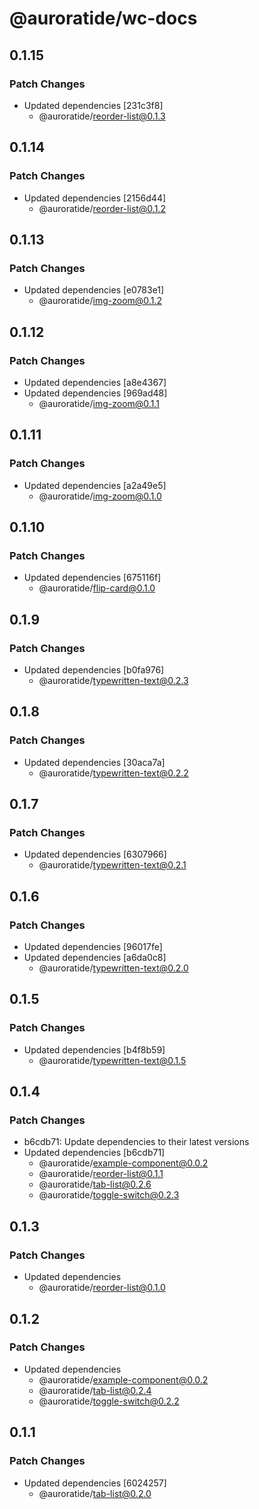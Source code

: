 # @auroratide/wc-docs

## 0.1.15

### Patch Changes

- Updated dependencies [231c3f8]
  - @auroratide/reorder-list@0.1.3

## 0.1.14

### Patch Changes

- Updated dependencies [2156d44]
  - @auroratide/reorder-list@0.1.2

## 0.1.13

### Patch Changes

- Updated dependencies [e0783e1]
  - @auroratide/img-zoom@0.1.2

## 0.1.12

### Patch Changes

- Updated dependencies [a8e4367]
- Updated dependencies [969ad48]
  - @auroratide/img-zoom@0.1.1

## 0.1.11

### Patch Changes

- Updated dependencies [a2a49e5]
  - @auroratide/img-zoom@0.1.0

## 0.1.10

### Patch Changes

- Updated dependencies [675116f]
  - @auroratide/flip-card@0.1.0

## 0.1.9

### Patch Changes

- Updated dependencies [b0fa976]
  - @auroratide/typewritten-text@0.2.3

## 0.1.8

### Patch Changes

- Updated dependencies [30aca7a]
  - @auroratide/typewritten-text@0.2.2

## 0.1.7

### Patch Changes

- Updated dependencies [6307966]
  - @auroratide/typewritten-text@0.2.1

## 0.1.6

### Patch Changes

- Updated dependencies [96017fe]
- Updated dependencies [a6da0c8]
  - @auroratide/typewritten-text@0.2.0

## 0.1.5

### Patch Changes

- Updated dependencies [b4f8b59]
  - @auroratide/typewritten-text@0.1.5

## 0.1.4

### Patch Changes

- b6cdb71: Update dependencies to their latest versions
- Updated dependencies [b6cdb71]
  - @auroratide/example-component@0.0.2
  - @auroratide/reorder-list@0.1.1
  - @auroratide/tab-list@0.2.6
  - @auroratide/toggle-switch@0.2.3

## 0.1.3

### Patch Changes

- Updated dependencies
  - @auroratide/reorder-list@0.1.0

## 0.1.2

### Patch Changes

- Updated dependencies
  - @auroratide/example-component@0.0.2
  - @auroratide/tab-list@0.2.4
  - @auroratide/toggle-switch@0.2.2

## 0.1.1

### Patch Changes

- Updated dependencies [6024257]
  - @auroratide/tab-list@0.2.0
